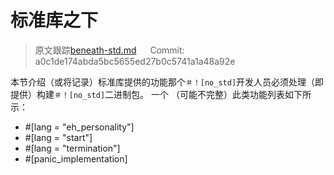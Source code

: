 # 标准库之下

> 原文跟踪[beneath-std.md](https://github.com/rust-lang-nursery/nomicon/blob/master/src/beneath-std.md) &emsp; Commit: a0c1de174abda5bc5655ed27b0c5741a1a48a92e

本节介绍（或将记录）标准库提供的功能那个`＃！[no_std]`开发人员必须处理（即提供）构建`＃！[no_std]`二进制包。 一个
（可能不完整）此类功能列表如下所示：

- #[lang = "eh_personality"]
- #[lang = "start"]
- #[lang = "termination"]
- #[panic_implementation]
